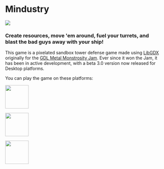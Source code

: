 # Mindustry
![](http://i.imgur.com/oogScJR.png)

### Create resources, move 'em around, fuel your turrets, and blast the bad guys away with your ship! 
This game is a pixelated sandbox tower defense game made using [LibGDX](https://libgdx.badlogicgames.com/) originally for the [GDL Metal Monstrosity Jam](https://itch.io/jam/gdl---metal-monstrosity-jam). Ever since it won the Jam, it has been in active development, with a beta 3.0 version now released for Desktop platforms. 

You can play the game on these platforms:

<a href="https://anuke.itch.io/mindustry"><img src="https://i.imgur.com/sk26hTV.png" width="auto" height="75"></a>

<a href="https://anuke.itch.io/mindustry"><img src="https://i.imgur.com/7hEpNAf.gif" width="auto" height="75"></a>

<img src="https://i.imgur.com/8dF6l81.png" width="auto" height="75"></a>

